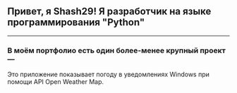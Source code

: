 ## Привет, я Shash29! Я разработчик на языке программирования "Python"
----
### В моём портфолио есть один более-менее крупный проект — 

[Weather Notification 11]: https://github.com/shash29exe/Weather-Notification-11

Это приложение показывает погоду в уведомлениях Windows при помощи API Open Weather Map.

